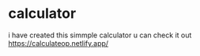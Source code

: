 # calculator
i have created this simmple calculator u can check it out https://calculateop.netlify.app/
